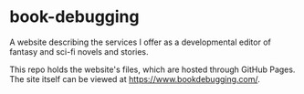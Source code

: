 # book-debugging
A website describing the services I offer as a developmental editor of fantasy and sci-fi novels and stories.

This repo holds the website's files, which are hosted through GitHub Pages. The site itself can be viewed at https://www.bookdebugging.com/.